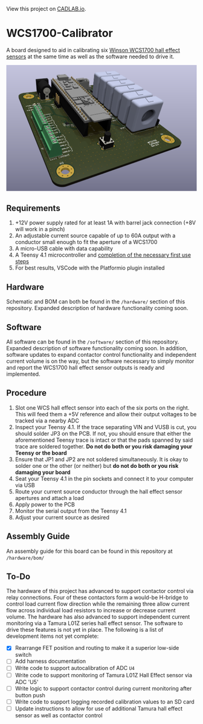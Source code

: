 View this project on [CADLAB.io](https://cadlab.io/project/27238). 

# WCS1700-Calibrator
A board designed to aid in calibrating six [Winson WCS1700 hall effect sensors](https://www.winson.com.tw/uploads/images/WCS1700.pdf) at the same time as well as the software needed to drive it.

![Rendering of the completed PCB](https://raw.githubusercontent.com/ekatynski/WCS1700-Calibrator/main/media/WCS1700_Tester.png)

## Requirements
1. +12V power supply rated for at least 1A with barrel jack connection (+8V will work in a pinch)
2. An adjustable current source capable of up to 60A output with a conductor small enough to fit the aperture of a WCS1700
3. A micro-USB cable with data capability
4. A Teensy 4.1 microcontroller and [completion of the necessary first use steps](https://www.pjrc.com/teensy/loader.html)
5. For best results, VSCode with the Platformio plugin installed

## Hardware
Schematic and BOM can both be found in the `/hardware/` section of this repository. Expanded description of hardware functionality coming soon.

## Software
All software can be found in the `/software/` section of this repository. Expanded description of software functionality coming soon. In addition, software updates to expand contactor control functionality and independent current volume is on the way, but the software necessary to simply monitor and report the WCS1700 hall effect sensor outputs is ready and implemented.

## Procedure
1. Slot one WCS hall effect sensor into each of the six ports on the right. This will feed them a +5V reference and allow their output voltages to be tracked via a nearby ADC
2. Inspect your Teensy 4.1. If the trace separating VIN and VUSB is cut, you should solder JP3 on the PCB. If not, you should ensure that either the aforementioned Teensy trace is intact or that the pads spanned by said trace are soldered together. **Do not do both or you risk damaging your Teensy or the board**
3. Ensure that JP1 and JP2 are not soldered simultaneously. It is okay to solder one or the other (or neither) but **do not do both or you risk damaging your board**
4. Seat your Teensy 4.1 in the pin sockets and connect it to your computer via USB
5. Route your current source conductor through the hall effect sensor apertures and attach a load
6. Apply power to the PCB
7. Monitor the serial output from the Teensy 4.1
8. Adjust your current source as desired

## Assembly Guide
An assembly guide for this board can be found in this repository at `/hardware/bom/`

## To-Do
The hardware of this project has advanced to support contactor control via relay connections. Four of these contactors form a would-be H-bridge to control load current flow direction while the remaining three allow current flow across individual load resistors to increase or decrease current volume. The hardware has also advanced to support independent current monitoring via a Tamura L01Z series hall effect sensor. The software to drive these features is not yet in place. The following is a list of development items not yet complete:

- [x] Rearrange FET position and routing to make it a superior low-side switch
- [ ] Add harness documentation
- [ ] Write code to support autocalibration of ADC `U4`
- [ ] Write code to support monitoring of Tamura L01Z Hall Effect sensor via ADC 'U5'
- [ ] Write logic to support contactor control during current monitoring after button push
- [ ] Write code to support logging recorded calibration values to an SD card
- [ ] Update instructions to allow for use of additional Tamura hall effect sensor as well as contactor control
